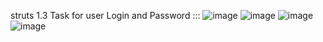 struts 1.3 Task for user Login and Password :::
![image](https://github.com/satyamjaysawal/JavaServletJspStrutsSpringHibernateProjectExamples/assets/108862706/42c54cf7-c9eb-4c04-a2c3-7a05b29f232c)
![image](https://github.com/satyamjaysawal/JavaServletJspStrutsSpringHibernateProjectExamples/assets/108862706/b840526b-ff46-49cf-a87e-740a5e5c88fd)
![image](https://github.com/satyamjaysawal/JavaServletJspStrutsSpringHibernateProjectExamples/assets/108862706/339c177a-066b-4845-a200-ae2b69192a1f)
![image](https://github.com/satyamjaysawal/JavaServletJspStrutsSpringHibernateProjectExamples/assets/108862706/6892b7b1-8f7f-4613-a4d8-584d4b8d4c93)

